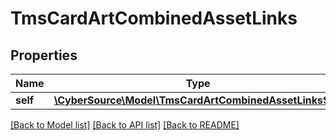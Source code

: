 # TmsCardArtCombinedAssetLinks

## Properties
Name | Type | Description | Notes
------------ | ------------- | ------------- | -------------
**self** | [**\CyberSource\Model\TmsCardArtCombinedAssetLinksSelf**](TmsCardArtCombinedAssetLinksSelf.md) |  | [optional] 

[[Back to Model list]](../README.md#documentation-for-models) [[Back to API list]](../README.md#documentation-for-api-endpoints) [[Back to README]](../README.md)



